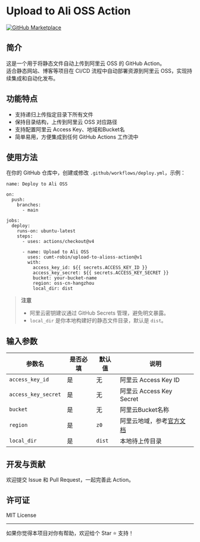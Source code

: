 # Upload to Ali OSS Action

[![GitHub Marketplace](https://img.shields.io/badge/Marketplace-Upload%20to%20AliOSS-blue)](https://github.com/marketplace/actions/upload-to-ali-oss)

## 简介

这是一个用于将静态文件自动上传到阿里云 OSS 的 GitHub Action。  
适合静态网站、博客等项目在 CI/CD 流程中自动部署资源到阿里云 OSS，实现持续集成和自动化发布。

## 功能特点

- 支持递归上传指定目录下所有文件  
- 保持目录结构，上传到阿里云 OSS 对应路径  
- 支持配置阿里云 Access Key、地域和Bucket名
- 简单易用，方便集成到任何 GitHub Actions 工作流中  

## 使用方法

在你的 GitHub 仓库中，创建或修改 `.github/workflows/deploy.yml`，示例：

```
name: Deploy to Ali OSS

on:
  push:
    branches:
      - main

jobs:
  deploy:
    runs-on: ubuntu-latest
    steps:
      - uses: actions/checkout@v4

      - name: Upload to Ali OSS
        uses: cumt-robin/upload-to-alioss-action@v1
        with:
          access_key_id: ${{ secrets.ACCESS_KEY_ID }}
          access_key_secret: ${{ secrets.ACCESS_KEY_SECRET }}
          bucket: your-bucket-name
          region: oss-cn-hangzhou
          local_dir: dist
```

> **注意**  
> - 阿里云密钥建议通过 GitHub Secrets 管理，避免明文暴露。  
> - `local_dir` 是你本地构建好的静态文件目录，默认是 `dist`。

## 输入参数

| 参数名      | 是否必填 | 默认值 | 说明                         |
| ----------- | -------- | ------ | ---------------------------- |
| `access_key_id`| 是       | 无     | 阿里云 Access Key ID          |
| `access_key_secret`| 是       | 无     | 阿里云 Access Key Secret           |
| `bucket`    | 是       | 无     | 阿里云Bucket名称           |
| `region`    | 是       | `z0`   | 阿里云地域，参考[官方文档](https://help.aliyun.com/zh/oss/regions-and-endpoints) |
| `local_dir` | 是       | `dist` | 本地待上传目录               |

## 开发与贡献

欢迎提交 Issue 和 Pull Request，一起完善此 Action。

## 许可证

MIT License

---

如果你觉得本项目对你有帮助，欢迎给个 Star ⭐️ 支持！
